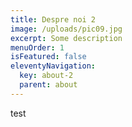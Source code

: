 ```yaml
---
title: Despre noi 2
image: /uploads/pic09.jpg
excerpt: Some description
menuOrder: 1
isFeatured: false
eleventyNavigation:
  key: about-2
  parent: about
---
```


test
